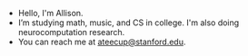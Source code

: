 - Hello, I'm Allison.
- I’m studying math, music, and CS in college. I'm also doing neurocomputation research.
- You can reach me at ateecup@stanford.edu.

<!---
WorldsEndDunce/WorldsEndDunce is a ✨ special ✨ repository because its `README.md` (this file) appears on your GitHub profile.
You can click the Preview link to take a look at your changes.
--->
